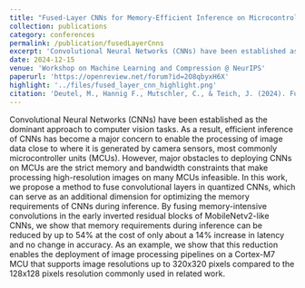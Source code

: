 ```yaml
---
title: "Fused-Layer CNNs for Memory-Efficient Inference on Microcontrollers"
collection: publications
category: conferences
permalink: /publication/fusedLayerCnns
excerpt: 'Convolutional Neural Networks (CNNs) have been established as the dominant approach to computer vision tasks. As a result, efficient inference of CNNs has become a major concern to enable the processing of image data close to where it is generated by camera sensors, most commonly microcontroller units (MCUs). However, major obstacles to deploying CNNs on MCUs are the strict memory and bandwidth constraints that make processing high-resolution images on many MCUs infeasible. In this work, we propose a method to fuse convolutional layers in quantized CNNs, which can serve as an additional dimension for optimizing the memory requirements of CNNs during inference. By fusing memory-intensive convolutions in the early inverted residual blocks of MobileNetv2-like CNNs, we show that memory requirements during inference can be reduced by up to 54% at the cost of only about a 14% increase in latency and no change in accuracy. As an example, we show that this reduction enables the deployment of image processing pipelines on a Cortex-M7 MCU that supports image resolutions up to 320x320 pixels compared to the 128x128 pixels resolution commonly used in related work.'
date: 2024-12-15
venue: 'Workshop on Machine Learning and Compression @ NeurIPS'
paperurl: 'https://openreview.net/forum?id=2O8qbyxH6X'
highlight: '../files/fused_layer_cnn_highlight.png'
citation: 'Deutel, M., Hannig F., Mutschler, C., & Teich, J. (2024). Fused-Layer CNNs for Memory-Efficient Inference on Microcontrollers. In Workshop on Machine Learning and Compression @ NeurIPS.'
---
```


Convolutional Neural Networks (CNNs) have been established as the dominant approach to computer vision tasks. As a result, efficient inference of CNNs has become a major concern to enable the processing of image data close to where it is generated by camera sensors, most commonly microcontroller units (MCUs). However, major obstacles to deploying CNNs on MCUs are the strict memory and bandwidth constraints that make processing high-resolution images on many MCUs infeasible. In this work, we propose a method to fuse convolutional layers in quantized CNNs, which can serve as an additional dimension for optimizing the memory requirements of CNNs during inference. By fusing memory-intensive convolutions in the early inverted residual blocks of MobileNetv2-like CNNs, we show that memory requirements during inference can be reduced by up to 54% at the cost of only about a 14% increase in latency and no change in accuracy. As an example, we show that this reduction enables the deployment of image processing pipelines on a Cortex-M7 MCU that supports image resolutions up to 320x320 pixels compared to the 128x128 pixels resolution commonly used in related work.